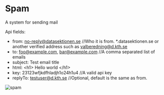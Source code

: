 # Spam
A system for sending mail

Api fields: 
* from: no-reply@datasektionen.se //Who it is from. \*.datasektionen.se or another verified address such as valberedning@d.kth.se
* to: foo@example.com, bar@example.com //A comma separated list of emails
* subject: Test email title
* html: \<h1> Hello world \</h1>
* key: 23123wfjkdfhladjh1o24h1u4 //A valid api key
* replyTo: testuser@d.kth.se //Optional, default is the same as from.

![spam](http://media.boingboing.net/wp-content/uploads/2016/01/Spam-Can.jpg)
